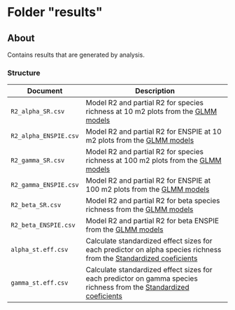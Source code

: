 # Folder "results"

## About

Contains results that are generated by analysis.

### Structure

| Document                               | Description                            |
| -------------------------------------- |----------------------------------------- |
| `R2_alpha_SR.csv` | Model R2 and partial R2 for species richness at 10 m2 plots from the [GLMM models](../analysis/02_GLMM_alpha_10_div.R)  |
| `R2_alpha_ENSPIE.csv` | Model R2 and partial R2 for ENSPIE at 10 m2 plots from the [GLMM models](../analysis/02_GLMM_alpha_10_div.R) |
| `R2_gamma_SR.csv` | Model R2 and partial R2 for species richness at 100 m2 plots from the [GLMM models](../analysis/03_GLMM_gamma_100_div.R)  |
| `R2_gamma_ENSPIE.csv` | Model R2 and partial R2 for ENSPIE at 100 m2 plots from the [GLMM models](../analysis/03_GLMM_gamma_100_div.R) |
| `R2_beta_SR.csv` | Model R2 and partial R2 for beta species richness from the [GLMM models](../analysis/04_GLMM_beta_div.R)  |
| `R2_beta_ENSPIE.csv` | Model R2 and partial R2 for beta ENSPIE from the [GLMM models](../analysis/04_GLMM_beta_div.R) |
| `alpha_st.eff.csv` | Calculate standardized effect sizes for each predictor on alpha species richness from the [Standardized coeficients](../analysis/05_a_Stand_Effect_size_alpha.R) |
| `gamma_st.eff.csv` | Calculate standardized effect sizes for each predictor on gamma species richness from the [Standardized coeficients](../analysis/05_b_Stand_Effect_size_gamma.R) |

